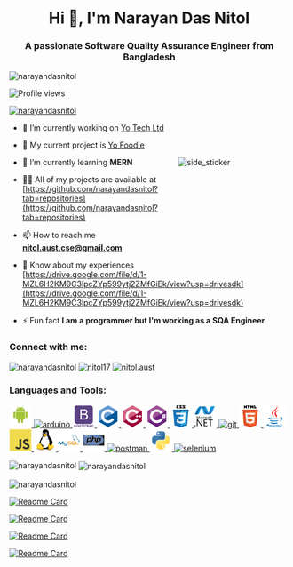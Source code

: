 <h1 align="center">Hi 👋, I'm Narayan Das Nitol</h1>
<h3 align="center">A passionate Software Quality Assurance Engineer from Bangladesh</h3>

<p align="left"> <img src="https://komarev.com/ghpvc/?username=narayandasnitol&label=Profile%20views&color=0e75b6&style=flat" alt="narayandasnitol" /> </p>

![Profile views](https://visitor-badge.glitch.me/badge?page_id=narayandasnitol.narayandasnitol)

<p align="left"> <a href="https://github.com/ryo-ma/github-profile-trophy"><img src="https://github-profile-trophy.vercel.app/?username=narayandasnitol" alt="narayandasnitol" /></a> </p>

- 🔭 I’m currently working on [Yo Tech Ltd](https://yotech.ltd/)

- 🔭 My current project is [Yo Foodie](https://www.yofoodie.co.uk/)

<img align="right" width=200px height=200px alt="side_sticker" src="https://media.giphy.com/media/TEnXkcsHrP4YedChhA/giphy.gif" />

- 🌱 I’m currently learning **MERN**


- 👨‍💻 All of my projects are available at [https://github.com/narayandasnitol?tab=repositories](https://github.com/narayandasnitol?tab=repositories)

- 📫 How to reach me **nitol.aust.cse@gmail.com**

- 📄 Know about my experiences [https://drive.google.com/file/d/1-MZL6H2KM9C3lpcZYp599ytj2ZMfGiEk/view?usp=drivesdk](https://drive.google.com/file/d/1-MZL6H2KM9C3lpcZYp599ytj2ZMfGiEk/view?usp=drivesdk)

- ⚡ Fun fact **I am a programmer but I'm working as a SQA Engineer**

<h3 align="left">Connect with me:</h3>
<p align="left">
<a href="https://linkedin.com/in/narayandasnitol" target="blank"><img align="center" src="https://raw.githubusercontent.com/rahuldkjain/github-profile-readme-generator/master/src/images/icons/Social/linked-in-alt.svg" alt="narayandasnitol" height="30" width="40" /></a>
<a href="https://fb.com/nitol17" target="blank"><img align="center" src="https://raw.githubusercontent.com/rahuldkjain/github-profile-readme-generator/master/src/images/icons/Social/facebook.svg" alt="nitol17" height="30" width="40" /></a>
<a href="https://codeforces.com/profile/nitol.aust" target="blank"><img align="center" src="https://cdn.jsdelivr.net/npm/simple-icons@3.0.1/icons/codeforces.svg" alt="nitol.aust" height="30" width="40" /></a>
</p>

<h3 align="left">Languages and Tools:</h3>
<p align="left"> <a href="https://developer.android.com" target="_blank"> <img src="https://raw.githubusercontent.com/devicons/devicon/master/icons/android/android-original-wordmark.svg" alt="android" width="40" height="40"/> </a> <a href="https://www.arduino.cc/" target="_blank"> <img src="https://cdn.worldvectorlogo.com/logos/arduino-1.svg" alt="arduino" width="40" height="40"/> </a> <a href="https://getbootstrap.com" target="_blank"> <img src="https://raw.githubusercontent.com/devicons/devicon/master/icons/bootstrap/bootstrap-plain-wordmark.svg" alt="bootstrap" width="40" height="40"/> </a> <a href="https://www.cprogramming.com/" target="_blank"> <img src="https://raw.githubusercontent.com/devicons/devicon/master/icons/c/c-original.svg" alt="c" width="40" height="40"/> </a> <a href="https://www.w3schools.com/cpp/" target="_blank"> <img src="https://raw.githubusercontent.com/devicons/devicon/master/icons/cplusplus/cplusplus-original.svg" alt="cplusplus" width="40" height="40"/> </a> <a href="https://www.w3schools.com/cs/" target="_blank"> <img src="https://raw.githubusercontent.com/devicons/devicon/master/icons/csharp/csharp-original.svg" alt="csharp" width="40" height="40"/> </a> <a href="https://www.w3schools.com/css/" target="_blank"> <img src="https://raw.githubusercontent.com/devicons/devicon/master/icons/css3/css3-original-wordmark.svg" alt="css3" width="40" height="40"/> </a> <a href="https://dotnet.microsoft.com/" target="_blank"> <img src="https://raw.githubusercontent.com/devicons/devicon/master/icons/dot-net/dot-net-original-wordmark.svg" alt="dotnet" width="40" height="40"/> </a> <a href="https://git-scm.com/" target="_blank"> <img src="https://www.vectorlogo.zone/logos/git-scm/git-scm-icon.svg" alt="git" width="40" height="40"/> </a> <a href="https://www.w3.org/html/" target="_blank"> <img src="https://raw.githubusercontent.com/devicons/devicon/master/icons/html5/html5-original-wordmark.svg" alt="html5" width="40" height="40"/> </a> <a href="https://www.java.com" target="_blank"> <img src="https://raw.githubusercontent.com/devicons/devicon/master/icons/java/java-original.svg" alt="java" width="40" height="40"/> </a> <a href="https://developer.mozilla.org/en-US/docs/Web/JavaScript" target="_blank"> <img src="https://raw.githubusercontent.com/devicons/devicon/master/icons/javascript/javascript-original.svg" alt="javascript" width="40" height="40"/> </a> <a href="https://www.linux.org/" target="_blank"> <img src="https://raw.githubusercontent.com/devicons/devicon/master/icons/linux/linux-original.svg" alt="linux" width="40" height="40"/> </a> <a href="https://www.mysql.com/" target="_blank"> <img src="https://raw.githubusercontent.com/devicons/devicon/master/icons/mysql/mysql-original-wordmark.svg" alt="mysql" width="40" height="40"/> </a> <a href="https://www.php.net" target="_blank"> <img src="https://raw.githubusercontent.com/devicons/devicon/master/icons/php/php-original.svg" alt="php" width="40" height="40"/> </a> <a href="https://postman.com" target="_blank"> <img src="https://www.vectorlogo.zone/logos/getpostman/getpostman-icon.svg" alt="postman" width="40" height="40"/> </a> <a href="https://www.python.org" target="_blank"> <img src="https://raw.githubusercontent.com/devicons/devicon/master/icons/python/python-original.svg" alt="python" width="40" height="40"/> </a> <a href="https://www.selenium.dev" target="_blank"> <img src="https://raw.githubusercontent.com/detain/svg-logos/780f25886640cef088af994181646db2f6b1a3f8/svg/selenium-logo.svg" alt="selenium" width="40" height="40"/> </a> </p>

<p><img align="left" src="https://github-readme-stats.vercel.app/api/top-langs?username=narayandasnitol&show_icons=true&locale=en&layout=compact" alt="narayandasnitol" /></p>

<p>&nbsp;<img align="center" src="https://github-readme-stats.vercel.app/api?username=narayandasnitol&show_icons=true&locale=en" alt="narayandasnitol" /></p>

<p><img align="center" src="https://github-readme-streak-stats.herokuapp.com/?user=narayandasnitol&" alt="narayandasnitol" /></p>

[![Readme Card](https://github-readme-stats.vercel.app/api/pin/?username=narayandasnitol&repo=Aust-Class-Manager)](https://github.com/narayandasnitol/Aust-Class-Manager)

[![Readme Card](https://github-readme-stats.vercel.app/api/pin/?username=narayandasnitol&repo=Shoot-The-Duck)](https://github.com/narayandasnitol/Shoot-The-Duck)

[![Readme Card](https://github-readme-stats.vercel.app/api/pin/?username=narayandasnitol&repo=Bus-Ticket-Reservation-Manager)](https://github.com/narayandasnitol/Bus-Ticket-Reservation-Manager)

[![Readme Card](https://github-readme-stats.vercel.app/api/pin/?username=narayandasnitol&repo=Bus-Ticket-Reservation-Manager)](https://github.com/narayandasnitol/Bus-Ticket-Reservation-Manager)


